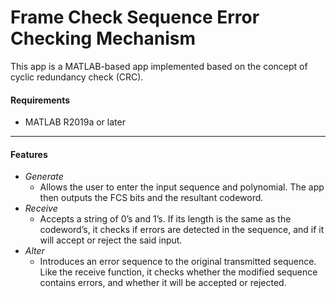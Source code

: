 # Frame Check Sequence Error Checking Mechanism
This app is a MATLAB-based app implemented based on the concept of cyclic redundancy check (CRC).
#### Requirements
* MATLAB R2019a or later
-------------------------------------------------------------------------------------
#### Features
* *Generate*
  *  Allows the user to enter the input sequence and polynomial. The app then outputs the FCS bits and the resultant codeword.
* *Receive*
  * Accepts a string of 0’s and 1’s. If its length is the same as the codeword’s, it checks if errors are detected in the sequence, and if it will accept or reject the said input.
* *Alter*
  * Introduces an error sequence to the original transmitted sequence. Like the receive function, it checks whether the modified   sequence contains errors, and whether it will be accepted or rejected.
